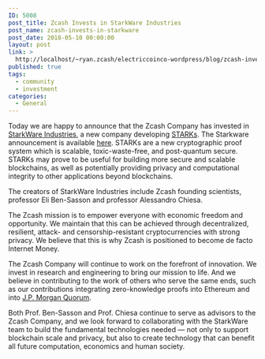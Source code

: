 ```yaml
---
ID: 5008
post_title: Zcash Invests in StarkWare Industries
post_name: zcash-invests-in-starkware
post_date: 2018-05-10 00:00:00
layout: post
link: >
  http://localhost/~ryan.zcash/electriccoinco-wordpress/blog/zcash-invests-in-starkware/
published: true
tags:
  - community
  - investment
categories:
  - General
---
```

<p>Today we are happy to announce that the Zcash Company has invested in <a href="http://www.starkware.co/">StarkWare Industries</a>, a new company developing <a href="https://eprint.iacr.org/2018/046">STARKs</a>. The Starkware announcement is available <a href="https://medium.com/@StarkWare/introducing-starkware-industries-4afa403999f9">here</a>. STARKs are a new cryptographic proof system which is scalable, toxic-waste-free, and post-quantum secure. STARKs may prove to be useful for building more secure and scalable blockchains, as well as potentially providing privacy and computational integrity to other applications beyond blockchains.</p>
<p>The creators of StarkWare Industries include Zcash founding scientists, professor Eli Ben-Sasson and professor Alessandro Chiesa.</p>
<p>The Zcash mission is to empower everyone with economic freedom and opportunity. We maintain that this can be achieved through decentralized, resilient, attack- and censorship-resistant cryptocurrencies with strong privacy. We believe that this is why Zcash is positioned to become de facto Internet Money.</p>
<p>The Zcash Company will continue to work on the forefront of innovation. We invest in research and engineering to bring our mission to life. And we believe in contributing to the work of others who serve the same ends, such as our contributions integrating zero-knowledge proofs into Ethereum and into <a href="https://www.jpmorgan.com/global/Quorum">J.P. Morgan Quorum</a>.</p>
<p>Both Prof. Ben-Sasson and Prof. Chiesa continue to serve as advisors to the Zcash Company, and we look forward to collaborating with the StarkWare team to build the fundamental technologies needed — not only to support blockchain scale and privacy, but also to create technology that can benefit all future computation, economics and human society.</p>
